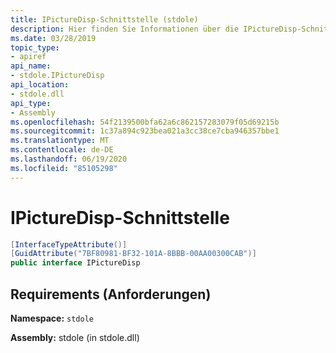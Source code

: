 ```yaml
---
title: IPictureDisp-Schnittstelle (stdole)
description: Hier finden Sie Informationen über die IPictureDisp-Schnittstelle in .net. Diese Schnittstelle befindet sich im stdole-Namespace und in der stdole-Assembly (in der stdole.dll-Bibliothek).
ms.date: 03/28/2019
topic_type:
- apiref
api_name:
- stdole.IPictureDisp
api_location:
- stdole.dll
api_type:
- Assembly
ms.openlocfilehash: 54f2139500bfa62a6c862157283079f05d69215b
ms.sourcegitcommit: 1c37a894c923bea021a3cc38ce7cba946357bbe1
ms.translationtype: MT
ms.contentlocale: de-DE
ms.lasthandoff: 06/19/2020
ms.locfileid: "85105298"
---
```

# <a name="ipicturedisp-interface"></a>IPictureDisp-Schnittstelle

```csharp
[InterfaceTypeAttribute()]
[GuidAttribute("7BF80981-BF32-101A-8BBB-00AA00300CAB")]
public interface IPictureDisp
```

## <a name="requirements"></a>Requirements (Anforderungen)

**Namespace:** `stdole`

**Assembly:** stdole (in stdole.dll)
